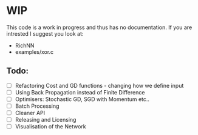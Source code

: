 # WIP
This code is a work in progress and thus has no documentation. If you are intrested I suggest you look at:
- RichNN
- examples/xor.c

## Todo:
- [ ] Refactoring Cost and GD functions - changing how we define input
- [ ] Using Back Propagation instead of Finite Difference
- [ ] Optimisers: Stochastic GD, SGD with Momentum etc..
- [ ] Batch Processing
- [ ] Cleaner API
- [ ] Releasing and Licensing
- [ ] Visualisation of the Network
